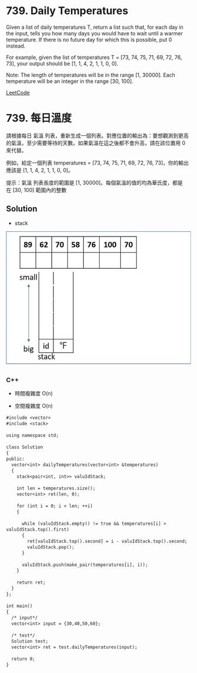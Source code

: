 # 739. Daily Temperatures

Given a list of daily temperatures T, return a list such that, for each day in the input, tells you how many days you would have to wait until a warmer temperature. If there is no future day for which this is possible, put 0 instead.

For example, given the list of temperatures T = [73, 74, 75, 71, 69, 72, 76, 73], your output should be [1, 1, 4, 2, 1, 1, 0, 0].

Note: The length of temperatures will be in the range [1, 30000]. Each temperature will be an integer in the range [30, 100].

[LeetCode](https://leetcode.com/problems/daily-temperatures)

# 739. 每日溫度

請根據每日 氣溫 列表，重新生成一個列表。對應位置的輸出為：要想觀測到更高的氣溫，至少需要等待的天數。如果氣溫在這之後都不會升高，請在該位置用 0 來代替。

例如，給定一個列表 temperatures = [73, 74, 75, 71, 69, 72, 76, 73]，你的輸出應該是 [1, 1, 4, 2, 1, 1, 0, 0]。

提示：氣溫 列表長度的範圍是 [1, 30000]。每個氣溫的值的均為華氏度，都是在 [30, 100] 範圍內的整數


## Solution  
* stack

<img src="img/739.gif" width = "800"/>

### C++

* 時間複雜度 O(n)

* 空間複雜度 O(n)

```
#include <vector>
#include <stack>

using namespace std;

class Solution
{
public:
  vector<int> dailyTemperatures(vector<int> &temperatures)
  {
    stack<pair<int, int>> valuIdStack;

    int len = temperatures.size();
    vector<int> ret(len, 0);

    for (int i = 0; i < len; ++i)
    {

      while (valuIdStack.empty() != true && temperatures[i] > valuIdStack.top().first)
      {
        ret[valuIdStack.top().second] = i - valuIdStack.top().second;
        valuIdStack.pop();
      }

      valuIdStack.push(make_pair(temperatures[i], i));
    }

    return ret;
  }
};

int main()
{
  /* input*/
  vector<int> input = {30,40,50,60};

  /* test*/
  Solution test;
  vector<int> ret = test.dailyTemperatures(input);

  return 0;
}
```